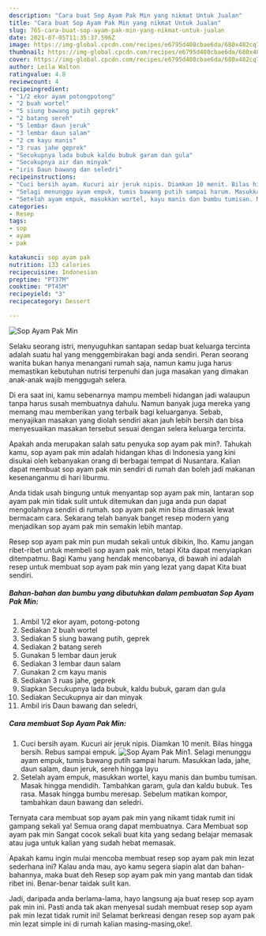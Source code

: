 ```yaml
---
description: "Cara buat Sop Ayam Pak Min yang nikmat Untuk Jualan"
title: "Cara buat Sop Ayam Pak Min yang nikmat Untuk Jualan"
slug: 765-cara-buat-sop-ayam-pak-min-yang-nikmat-untuk-jualan
date: 2021-07-05T11:35:37.596Z
image: https://img-global.cpcdn.com/recipes/e6795d408cbae6da/680x482cq70/sop-ayam-pak-min-foto-resep-utama.jpg
thumbnail: https://img-global.cpcdn.com/recipes/e6795d408cbae6da/680x482cq70/sop-ayam-pak-min-foto-resep-utama.jpg
cover: https://img-global.cpcdn.com/recipes/e6795d408cbae6da/680x482cq70/sop-ayam-pak-min-foto-resep-utama.jpg
author: Leila Walton
ratingvalue: 4.8
reviewcount: 4
recipeingredient:
- "1/2 ekor ayam potongpotong"
- "2 buah wortel"
- "5 siung bawang putih geprek"
- "2 batang sereh"
- "5 lembar daun jeruk"
- "3 lembar daun salam"
- "2 cm kayu manis"
- "3 ruas jahe geprek"
- "Secukupnya lada bubuk kaldu bubuk garam dan gula"
- "Secukupnya air dan minyak"
- "iris Daun bawang dan seledri"
recipeinstructions:
- "Cuci bersih ayam. Kucuri air jeruk nipis. Diamkan 10 menit. Bilas hingga bersih. Rebus sampai empuk."
- "Selagi menunggu ayam empuk, tumis bawang putih sampai harum. Masukkan lada, jahe, daun salam, daun jeruk, sereh hingga layu"
- "Setelah ayam empuk, masukkan wortel, kayu manis dan bumbu tumisan. Masak hingga mendidih. Tambahkan garam, gula dan kaldu bubuk. Tes rasa. Masak hingga bumbu meresap. Sebelum matikan kompor, tambahkan daun bawang dan seledri."
categories:
- Resep
tags:
- sop
- ayam
- pak

katakunci: sop ayam pak 
nutrition: 133 calories
recipecuisine: Indonesian
preptime: "PT37M"
cooktime: "PT45M"
recipeyield: "3"
recipecategory: Dessert

---
```



![Sop Ayam Pak Min](https://img-global.cpcdn.com/recipes/e6795d408cbae6da/680x482cq70/sop-ayam-pak-min-foto-resep-utama.jpg)

Selaku seorang istri, menyuguhkan santapan sedap buat keluarga tercinta adalah suatu hal yang menggembirakan bagi anda sendiri. Peran seorang  wanita bukan hanya menangani rumah saja, namun kamu juga harus memastikan kebutuhan nutrisi terpenuhi dan juga masakan yang dimakan anak-anak wajib menggugah selera.

Di era  saat ini, kamu sebenarnya mampu membeli hidangan jadi walaupun tanpa harus susah membuatnya dahulu. Namun banyak juga mereka yang memang mau memberikan yang terbaik bagi keluarganya. Sebab, menyajikan masakan yang diolah sendiri akan jauh lebih bersih dan bisa menyesuaikan masakan tersebut sesuai dengan selera keluarga tercinta. 



Apakah anda merupakan salah satu penyuka sop ayam pak min?. Tahukah kamu, sop ayam pak min adalah hidangan khas di Indonesia yang kini disukai oleh kebanyakan orang di berbagai tempat di Nusantara. Kalian dapat membuat sop ayam pak min sendiri di rumah dan boleh jadi makanan kesenanganmu di hari liburmu.

Anda tidak usah bingung untuk menyantap sop ayam pak min, lantaran sop ayam pak min tidak sulit untuk ditemukan dan juga anda pun dapat mengolahnya sendiri di rumah. sop ayam pak min bisa dimasak lewat bermacam cara. Sekarang telah banyak banget resep modern yang menjadikan sop ayam pak min semakin lebih mantap.

Resep sop ayam pak min pun mudah sekali untuk dibikin, lho. Kamu jangan ribet-ribet untuk membeli sop ayam pak min, tetapi Kita dapat menyiapkan ditempatmu. Bagi Kamu yang hendak mencobanya, di bawah ini adalah resep untuk membuat sop ayam pak min yang lezat yang dapat Kita buat sendiri.

<!--inarticleads1-->

##### Bahan-bahan dan bumbu yang dibutuhkan dalam pembuatan Sop Ayam Pak Min:

1. Ambil 1/2 ekor ayam, potong-potong
1. Sediakan 2 buah wortel
1. Sediakan 5 siung bawang putih, geprek
1. Sediakan 2 batang sereh
1. Gunakan 5 lembar daun jeruk
1. Sediakan 3 lembar daun salam
1. Gunakan 2 cm kayu manis
1. Sediakan 3 ruas jahe, geprek
1. Siapkan Secukupnya lada bubuk, kaldu bubuk, garam dan gula
1. Sediakan Secukupnya air dan minyak
1. Ambil iris Daun bawang dan seledri,




<!--inarticleads2-->

##### Cara membuat Sop Ayam Pak Min:

1. Cuci bersih ayam. Kucuri air jeruk nipis. Diamkan 10 menit. Bilas hingga bersih. Rebus sampai empuk.
<img src="https://img-global.cpcdn.com/steps/e370d7a2f40303cd/160x128cq70/sop-ayam-pak-min-langkah-memasak-1-foto.jpg" alt="Sop Ayam Pak Min">1. Selagi menunggu ayam empuk, tumis bawang putih sampai harum. Masukkan lada, jahe, daun salam, daun jeruk, sereh hingga layu
1. Setelah ayam empuk, masukkan wortel, kayu manis dan bumbu tumisan. Masak hingga mendidih. Tambahkan garam, gula dan kaldu bubuk. Tes rasa. Masak hingga bumbu meresap. Sebelum matikan kompor, tambahkan daun bawang dan seledri.




Ternyata cara membuat sop ayam pak min yang nikamt tidak rumit ini gampang sekali ya! Semua orang dapat membuatnya. Cara Membuat sop ayam pak min Sangat cocok sekali buat kita yang sedang belajar memasak atau juga untuk kalian yang sudah hebat memasak.

Apakah kamu ingin mulai mencoba membuat resep sop ayam pak min lezat sederhana ini? Kalau anda mau, ayo kamu segera siapin alat dan bahan-bahannya, maka buat deh Resep sop ayam pak min yang mantab dan tidak ribet ini. Benar-benar taidak sulit kan. 

Jadi, daripada anda berlama-lama, hayo langsung aja buat resep sop ayam pak min ini. Pasti anda tak akan menyesal sudah membuat resep sop ayam pak min lezat tidak rumit ini! Selamat berkreasi dengan resep sop ayam pak min lezat simple ini di rumah kalian masing-masing,oke!.

